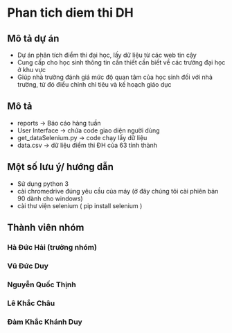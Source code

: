 # Phan tich diem thi DH


## Mô tả dự án
- Dự án phân tích điểm thi đại học, lấy dữ liệu từ các web tin cậy
- Cung cấp cho học sinh thông tin cần thiết cần biết về các trường đại học ở khu vực
- Giúp nhà trường đánh giá mức độ quan tâm của học sinh đối với nhà trường, từ đó điểu chỉnh chỉ tiêu và kế hoạch giáo dục

## Mô tả
- reports -> Báo cáo hàng tuần
- User Interface -> chứa code giao diện người dùng
- get_dataSelenium.py -> code chạy lấy dữ liệu
- data.csv -> dữ liệu điểm thi ĐH của 63 tỉnh thành

## Một số lưu ý/ hướng dẫn
- Sử dụng python 3
- cài chromedrive đúng yêu cầu của máy (ở đây chúng tôi cài phiên bản 90 dành cho windows)
- cài thư viện selenium ( pip install selenium )

## Thành viên nhóm
### Hà Đức Hải (trưởng nhóm)
### Vũ Đức Duy
### Nguyễn Quốc Thịnh
### Lê Khắc Châu
### Đàm Khắc Khánh Duy
